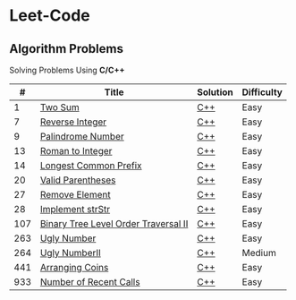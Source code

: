 # Leet-Code 
## Algorithm Problems

Solving Problems Using **C/C++**

|#| Title | Solution | Difficulty |
|---| ----- | -------- | ---------- |
|1|[Two Sum](https://leetcode.com/problems/two-sum/)| [C++](./Algorithms/TwoSum/two_sum.cpp)|Easy|
|7|[Reverse Integer](https://leetcode.com/problems/reverse-integer/)| [C++](./Algorithms/ReverseInteger/Reverse_Integer.cpp)|Easy|
|9|[Palindrome Number](https://leetcode.com/problems/palindrome-number/)| [C++](./Algorithms/PalindromeNumber/Palindrome_Number.cpp)|Easy|
|13|[Roman to Integer](https://leetcode.com/problems/roman-to-integer/)| [C++](./Algorithms/RomanToInteger/Roman_To_Integer.cpp)|Easy|
|14|[Longest Common Prefix](https://leetcode.com/problems/longest-common-prefix/)| [C++](./Algorithms/LongestCommonPrefix/Longest_Common_Prefix.cpp)|Easy|
|20|[Valid Parentheses](https://leetcode.com/problems/valid-parentheses/)| [C++](./Algorithms/ValidParentheses/Valid_Parentheses.cpp)|Easy|
|27|[Remove Element](https://leetcode.com/problems/remove-element/)| [C++](./Algorithms/RemoveElement/Remove_Element.cpp)|Easy|
|28|[Implement strStr](https://leetcode.com/problems/implement-strstr/)| [C++](./Algorithms/ImplementstrStr/Implement_strStr.cpp)|Easy|
|107|[ Binary Tree Level Order Traversal II](https://leetcode.com/problems/binary-tree-level-order-traversal-ii/)| [C++](./Algorithms/BinaryTreeLevelOrderTraversalII/Binary_Tree_Level_Order_Traversal_II.cpp)|Easy|
|263|[Ugly Number](https://leetcode.com/problems/ugly-number/)| [C++](./Algorithms/UglyNumber/Ugly_Number.cpp)|Easy|
|264|[Ugly NumberII](https://leetcode.com/problems/ugly-number-ii/)| [C++](./Algorithms/UglyNumberII/UglyNumberII.cpp)|Medium|
|441|[Arranging Coins](https://leetcode.com/problems/arranging-coins/)| [C++](./Algorithms/ArrangingCoins/Arranging_Coins.cpp)|Easy|
|933|[Number of Recent Calls](https://leetcode.com/problems/number-of-recent-calls/)| [C++](./Algorithms/NumberofRecentCalls/Number_of_Recent_Calls.cpp)|Easy|

